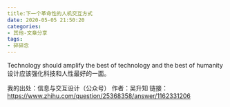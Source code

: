 ```yaml
---
title:下一个革命性的人机交互方式
date: 2020-05-05 21:50:20
categories:
- 其他-文章分享
tags:
- 碎碎念
---
```


Technology should amplify the best of technology and the best of humanity
设计应该强化科技和人性最好的一面。

我的出处：信息与交互设计（公众号）
作者：吴升知
链接：<https://www.zhihu.com/question/25368358/answer/1162331206>
